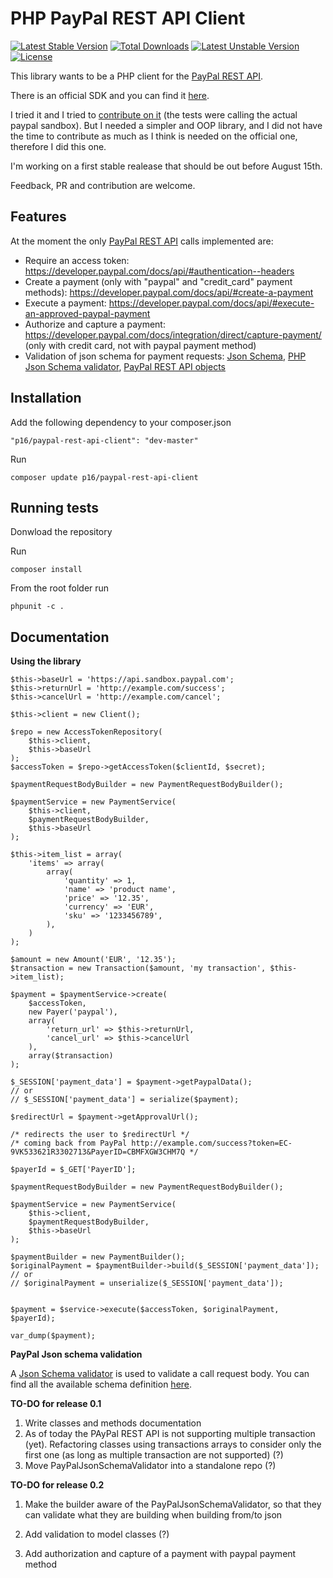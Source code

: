 PHP PayPal REST API Client
==========================

[![Latest Stable Version](https://poser.pugx.org/p16/paypal-rest-api-client/v/stable.svg)](https://packagist.org/packages/p16/paypal-rest-api-client) [![Total Downloads](https://poser.pugx.org/p16/paypal-rest-api-client/downloads.svg)](https://packagist.org/packages/p16/paypal-rest-api-client) [![Latest Unstable Version](https://poser.pugx.org/p16/paypal-rest-api-client/v/unstable.svg)](https://packagist.org/packages/p16/paypal-rest-api-client) [![License](https://poser.pugx.org/p16/paypal-rest-api-client/license.svg)](https://packagist.org/packages/p16/paypal-rest-api-client)

This library wants to be a PHP client for the [PayPal REST API](https://developer.paypal.com/docs/api/).

There is an official SDK and you can find it [here](https://github.com/paypal/rest-api-sdk-php).

I tried it and I tried to [contribute on it](https://github.com/p16/rest-api-sdk-php) (the tests were calling the actual paypal sandbox). 
But I needed a simpler and OOP library, and I did not have the time to contribute as much as I think is needed on the official one, therefore I did this one.

I'm working on a first stable realease that should be out before August 15th.

Feedback, PR and contribution are welcome.



Features
--------

At the moment the only [PayPal REST API](https://developer.paypal.com/docs/api/) calls implemented are:

- Require an access token: https://developer.paypal.com/docs/api/#authentication--headers
- Create a payment (only with "paypal" and "credit_card" payment methods): https://developer.paypal.com/docs/api/#create-a-payment 
- Execute a payment: https://developer.paypal.com/docs/api/#execute-an-approved-paypal-payment
- Authorize and capture a payment: https://developer.paypal.com/docs/integration/direct/capture-payment/ (only with credit card, not with paypal payment method)
- Validation of json schema for payment requests: [Json Schema](http://json-schema.org/), [PHP Json Schema validator](https://github.com/justinrainbow/json-schema), [PayPal REST API objects](https://developer.paypal.com/docs/api/)

Installation
------------

Add the following dependency to your composer.json


    "p16/paypal-rest-api-client": "dev-master"


Run

    composer update p16/paypal-rest-api-client



Running tests
-------------

Donwload the repository

Run

    composer install


From the root folder run

    phpunit -c .


Documentation
-------------

**Using the library**

    $this->baseUrl = 'https://api.sandbox.paypal.com';
    $this->returnUrl = 'http://example.com/success';
    $this->cancelUrl = 'http://example.com/cancel';

    $this->client = new Client();

    $repo = new AccessTokenRepository(
        $this->client,
        $this->baseUrl
    );
    $accessToken = $repo->getAccessToken($clientId, $secret);

    $paymentRequestBodyBuilder = new PaymentRequestBodyBuilder();

    $paymentService = new PaymentService(
        $this->client,
        $paymentRequestBodyBuilder,
        $this->baseUrl
    );

    $this->item_list = array(
        'items' => array(
            array(
                'quantity' => 1,
                'name' => 'product name',
                'price' => '12.35',
                'currency' => 'EUR',
                'sku' => '1233456789',
            ),
        )
    );

    $amount = new Amount('EUR', '12.35');
    $transaction = new Transaction($amount, 'my transaction', $this->item_list);

    $payment = $paymentService->create(
        $accessToken,
        new Payer('paypal'),
        array(
            'return_url' => $this->returnUrl,
            'cancel_url' => $this->cancelUrl
        ),
        array($transaction)
    );

    $_SESSION['payment_data'] = $payment->getPaypalData();
    // or
    // $_SESSION['payment_data'] = serialize($payment);

    $redirectUrl = $payment->getApprovalUrl();

    /* redirects the user to $redirectUrl */
    /* coming back from PayPal http://example.com/success?token=EC-9VK533621R3302713&PayerID=CBMFXGW3CHM7Q */

    $payerId = $_GET['PayerID'];

    $paymentRequestBodyBuilder = new PaymentRequestBodyBuilder();

    $paymentService = new PaymentService(
        $this->client,
        $paymentRequestBodyBuilder,
        $this->baseUrl
    );

    $paymentBuilder = new PaymentBuilder();
    $originalPayment = $paymentBuilder->build($_SESSION['payment_data']);
    // or
    // $originalPayment = unserialize($_SESSION['payment_data']);


    $payment = $service->execute($accessToken, $originalPayment, $payerId);

    var_dump($payment);


**PayPal Json schema validation**

A [Json Schema validator](https://github.com/justinrainbow/json-schema) is used to validate a call request body. You can find all the available schema definition [here](src/PayPalRestApiClient/Validator/schema).


**TO-DO for release 0.1**

1. Write classes and methods documentation
2. As of today the PAyPal REST API is not supporting multiple transaction (yet). Refactoring classes using transactions arrays to consider only the first one (as long as multiple transaction are not supported) (?)
3. Move PayPalJsonSchemaValidator into a standalone repo (?)

**TO-DO for release 0.2**

1. Make the builder aware of the PayPalJsonSchemaValidator, so that they can validate what they are building when building from/to json

2. Add validation to model classes (?)

3. Add authorization and capture of a payment with paypal payment method

